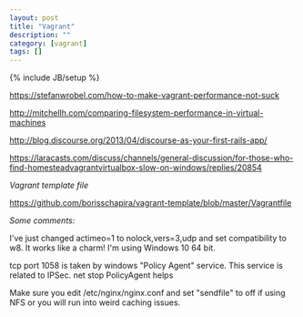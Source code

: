 ```yaml
---
layout: post
title: "Vagrant"
description: ""
category: [vagrant]
tags: []
---
```

{% include JB/setup %}

<https://stefanwrobel.com/how-to-make-vagrant-performance-not-suck>

<http://mitchellh.com/comparing-filesystem-performance-in-virtual-machines>

<http://blog.discourse.org/2013/04/discourse-as-your-first-rails-app/>

<https://laracasts.com/discuss/channels/general-discussion/for-those-who-find-homesteadvagrantvirtualbox-slow-on-windows/replies/20854>


*Vagrant template file*

<https://github.com/borisschapira/vagrant-template/blob/master/Vagrantfile>

*Some comments:*

I've just changed actimeo=1 to nolock,vers=3,udp and set compatibility to w8.
It works like a charm! I'm using Windows 10 64 bit.

tcp port 1058 is taken by windows "Policy Agent" service. This service is related to IPSec. net stop PolicyAgent helps

Make sure you edit /etc/nginx/nginx.conf and set "sendfile" to off if using NFS or you will run into weird caching issues.
